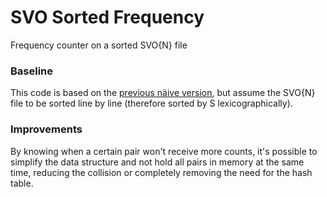 # SVO Sorted Frequency

Frequency counter on a sorted SVO{N} file

### Baseline

This code is based on the [previous näive version](https://github.com/diorge/svo-naive-frequency), but assume the SVO{N} file to be sorted line by line (therefore sorted by S lexicographically).

### Improvements

By knowing when a certain pair won't receive more counts, it's possible to simplify the data structure and not hold all
pairs in memory at the same time, reducing the collision or completely removing the need for the hash table.
